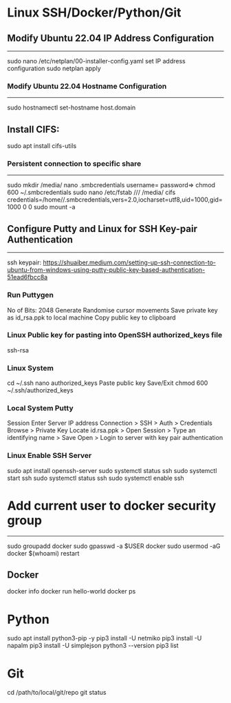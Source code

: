 # Linux SSH/Docker/Python/Git

## Modify Ubuntu 22.04 IP Address Configuration
---
sudo nano /etc/netplan/00-installer-config.yaml
set IP address configuration
sudo netplan apply

### Modify Ubuntu 22.04 Hostname Configuration
---
sudo hostnamectl set-hostname host.domain

## Install CIFS:
sudo apt install cifs-utils

### Persistent connection to specific share
---
sudo mkdir /media/<mount-name>
nano .smbcredentials
username=<username>
password=<password>>
chmod 600 ~/.smbcredentials
sudo nano /etc/fstab
//<server-ip>/<server-share> /media/<mount-name> cifs credentials=/home/<username>/.smbcredentials,vers=2.0,iocharset=utf8,uid=1000,gid=1000 0 0
sudo mount -a

## Configure Putty and Linux for SSH Key-pair Authentication
---
ssh keypair:
https://shuaiber.medium.com/setting-up-ssh-connection-to-ubuntu-from-windows-using-putty-public-key-based-authentication-51ead6fbcc8a

### Run Puttygen
No of Bits: 2048
Generate
Randomise cursor movements
Save private key as id_rsa.ppk to local machine
Copy public key to clipboard

### Linux Public key for pasting into OpenSSH authorized_keys file
ssh-rsa <public-key-removed-for-privacy> <keyfile-name>

### Linux System
cd ~/.ssh
nano authorized_keys
Paste public key
Save/Exit
chmod 600 ~/.ssh/authorized_keys

### Local System Putty
Session
Enter Server IP address
Connection > SSH > Auth > Credentials
Browse > Private Key
Locate id.rsa.ppk > Open
Session > Type an identifying name > Save
Open > Login to server with key pair authentication

### Linux Enable SSH Server
sudo apt install openssh-server
sudo systemctl status ssh
sudo systemctl start ssh
sudo systemctl status ssh
sudo systemctl enable ssh

# Add current user to docker security group
---
sudo groupadd docker
sudo gpasswd -a $USER docker
sudo usermod -aG docker $(whoami)
restart

## Docker
docker info
docker run hello-world
	docker ps

# Python
sudo apt install python3-pip -y
pip3 install -U netmiko
pip3 install -U napalm
pip3 install -U simplejson
python3 --version
pip3 list

# Git
cd /path/to/local/git/repo
git status
